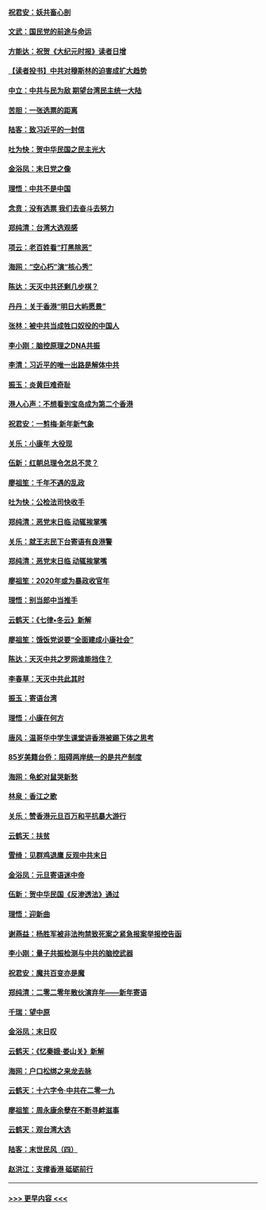 #### [祝君安：妖共畜心剖](../pages/nsc993/n11794273.md?t=01160211) 
#### [文武：国民党的前途与命运](../pages/nsc993/n11794198.md?t=01160211) 
#### [方能达：祝贺《大纪元时报》读者日增](../pages/nsc993/n11793807.md?t=01160211) 
#### [【读者投书】中共对穆斯林的迫害成扩大趋势](../pages/nsc993/n11791371.md?t=01160211) 
#### [中立：中共与民为敌 期望台湾民主统一大陆](../pages/nsc993/n11790392.md?t=01160211) 
#### [苦胆：一张选票的距离](../pages/nsc993/n11788914.md?t=01160211) 
#### [陆客：致习近平的一封信](../pages/nsc993/n11788867.md?t=01160211) 
#### [吐为快：贺中华民国之民主光大](../pages/nsc993/n11788618.md?t=01160211) 
#### [金浴凤：末日党之像](../pages/nsc993/n11787475.md?t=01160211) 
#### [理悟：中共不是中国](../pages/nsc993/n11787463.md?t=01160211) 
#### [念贲：没有选票  我们去奋斗去努力](../pages/nsc993/n11787398.md?t=01160211) 
#### [郑纯清：台湾大选观感](../pages/nsc993/n11786210.md?t=01160211) 
#### [项云：老百姓看“打黑除恶”](../pages/nsc993/n11785398.md?t=01160211) 
#### [海网：“空心朽”演“核心秀”](../pages/nsc993/n11783874.md?t=01160211) 
#### [陈达：天灭中共还剩几步棋？](../pages/nsc993/n11783719.md?t=01160211) 
#### [丹丹：关于香港“明日大屿愿景”](../pages/nsc993/n11783273.md?t=01160211) 
#### [张林：被中共当成牲口奴役的中国人](../pages/nsc993/n11782397.md?t=01160211) 
#### [李小刚：脑控原理之DNA共振](../pages/nsc993/n11780962.md?t=01160211) 
#### [李清：习近平的唯一出路是解体中共](../pages/nsc993/n11780866.md?t=01160211) 
#### [振玉：炎黄巨难奇耻](../pages/nsc993/n11779632.md?t=01160211) 
#### [港人心声：不想看到宝岛成为第二个香港](../pages/nsc993/n11778817.md?t=01160211) 
#### [祝君安：一剪梅‧新年新气象](../pages/nsc993/n11776340.md?t=01160211) 
#### [关乐：小康年 大役现](../pages/nsc993/n11774213.md?t=01160211) 
#### [伍新：红朝总理令怎总不灵？](../pages/nsc993/n11770813.md?t=01160211) 
#### [廖祖笙：千年不遇的乱政](../pages/nsc993/n11770373.md?t=01160211) 
#### [吐为快：公检法司快收手](../pages/nsc993/n11770359.md?t=01160211) 
#### [郑纯清：恶党末日临 动辄挨掌嘴](../pages/nsc993/n11769912.md?t=01160211) 
#### [关乐：就王志民下台寄语有良港警](../pages/nsc993/n11769903.md?t=01160211) 
#### [郑纯清：恶党末日临 动辄挨掌嘴](../pages/nsc993/n11769356.md?t=01160211) 
#### [廖祖笙：2020年或为暴政收官年](../pages/nsc993/n11768216.md?t=01160211) 
#### [理悟：别当郎中当推手](../pages/nsc993/n11768243.md?t=01160211) 
#### [云鹤天：《七律▪冬云》新解](../pages/nsc993/n11768204.md?t=01160211) 
#### [廖祖笙：饿饭党说要“全面建成小康社会”](../pages/nsc993/n11767482.md?t=01160211) 
#### [陈达：天灭中共之罗网谁能挡住？](../pages/nsc993/n11767465.md?t=01160211) 
#### [李春草：天灭中共此其时](../pages/nsc993/n11767452.md?t=01160211) 
#### [振玉：寄语台湾](../pages/nsc993/n11767432.md?t=01160211) 
#### [理悟：小康在何方](../pages/nsc993/n11767394.md?t=01160211) 
#### [唐风：温哥华中学生课堂讲香港被踢下体之思考](../pages/nsc993/n11766848.md?t=01160211) 
#### [85岁美籍台侨：阻碍两岸统一的是共产制度](../pages/nsc993/n11765043.md?t=01160211) 
#### [海网：龟蛇对鼠哭新愁](../pages/nsc993/n11764895.md?t=01160211) 
#### [林泉：香江之歌](../pages/nsc993/n11764415.md?t=01160211) 
#### [关乐：赞香港元旦百万和平抗暴大游行](../pages/nsc993/n11764382.md?t=01160211) 
#### [云鹤天：扶贫](../pages/nsc993/n11764245.md?t=01160211) 
#### [雪绮：见群鸡退鹰  反观中共末日](../pages/nsc993/n11762112.md?t=01160211) 
#### [金浴凤：元旦寄语迷中帝](../pages/nsc993/n11761788.md?t=01160211) 
#### [伍新：贺中华民国《反渗透法》通过](../pages/nsc993/n11761994.md?t=01160211) 
#### [理悟：迎新曲](../pages/nsc993/n11761152.md?t=01160211) 
#### [谢燕益：杨胜军被非法拘禁致死案之紧急报案举报控告函](../pages/nsc993/n11756134.md?t=01160211) 
#### [李小刚：量子共振检测与中共的脑控武器](../pages/nsc993/n11754518.md?t=01160211) 
#### [祝君安：魔共百变亦是魔](../pages/nsc993/n11754469.md?t=01160211) 
#### [郑纯清：二零二零年散伙演弃年——新年寄语](../pages/nsc993/n11754195.md?t=01160211) 
#### [千瑞：望中原](../pages/nsc993/n11754159.md?t=01160211) 
#### [金浴凤：末日叹](../pages/nsc993/n11752359.md?t=01160211) 
#### [云鹤天：《忆秦娥‧娄山关》新解](../pages/nsc993/n11752348.md?t=01160211) 
#### [海网：户口松绑之来龙去脉](../pages/nsc993/n11752328.md?t=01160211) 
#### [云鹤天：十六字令‧中共在二零一九](../pages/nsc993/n11752305.md?t=01160211) 
#### [廖祖笙：周永康余孽在不断寻衅滋事](../pages/nsc993/n11751013.md?t=01160211) 
#### [云鹤天：观台湾大选](../pages/nsc993/n11751007.md?t=01160211) 
#### [陆客：末世民风（四）](../pages/nsc993/n11749203.md?t=01160211) 
#### [赵洪江：支撑香港 砥砺前行](../pages/nsc993/n11748482.md?t=01160211) 

----
#### [ >>> 更早内容 <<< ](../indexes/nsc993-earlier.md)
